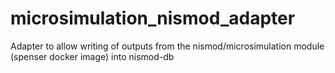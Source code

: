# microsimulation_nismod_adapter
Adapter to allow writing of outputs from the nismod/microsimulation module (spenser docker image) into nismod-db

